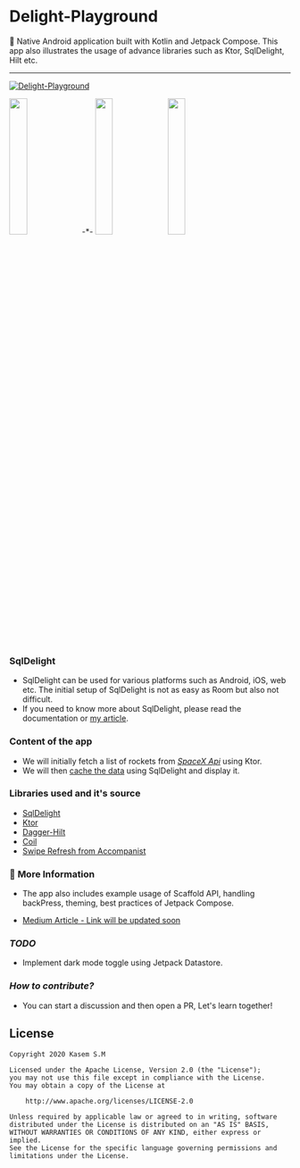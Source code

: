 # Delight-Playground

🎉 Native Android application built with Kotlin and Jetpack Compose. This app also illustrates the
usage of advance libraries such as Ktor, SqlDelight, Hilt etc.

---
[![Delight-Playground](https://img.shields.io/badge/APK-Delight--Playground-green)](https://github.com/kasem-sm/SpaceXDelight-Playground/blob/master/app/release/app-release.apk)

<img src="https://github.com/kasem-sm/SpaceXDelight-Playground/blob/master/art/1.jpg" width="25%"> -*- <img src="https://github.com/kasem-sm/SpaceXDelight-Playground/blob/master/art/2.jpg" width="25%">
<img src="https://github.com/kasem-sm/SpaceXDelight-Playground/blob/master/art/3.jpg" width="25%">

### **SqlDelight**

- SqlDelight can be used for various platforms such as Android, iOS, web etc. The initial setup of
  SqlDelight is not as easy as Room but also not difficult.
- If you need to know more about SqlDelight, please read the documentation
  or [my article](https://github.com/kasem-sm/RocketXDelight-Playground#-medium-artcile).

### **Content of the app**

- We will initially fetch a list of rockets from [_*SpaceX
  Api*_](https://api.spacexdata.com/v3/rockets) using Ktor.
- We will
  then [cache the data](https://github.com/kasem-sm/SpaceXDelight-Playground/blob/master/app/src/main/java/kasem/sm/delightplayground/interactors/GetRocketsUseCase.kt)
  using SqlDelight and display it.

### Libraries used and it's source

- [SqlDelight](https://github.com/cashapp/sqldelight)
- [Ktor](https://github.com/ktorio/ktor)
- [Dagger-Hilt](https://github.com/google/dagger)
- [Coil](https://coil-kt.github.io/coil/compose/)
- [Swipe Refresh from Accompanist](https://google.github.io/accompanist/swiperefresh/)

### 🧾 **More Information**

- The app also includes example usage of Scaffold API, handling backPress, theming, best practices
  of Jetpack Compose.

- [Medium Article - Link will be updated soon](https://medium.com/@kasem.)

### ***TODO***

- Implement dark mode toggle using Jetpack Datastore.

### ***How to contribute?***

- You can start a discussion and then open a PR, Let's learn together!

## License

```
Copyright 2020 Kasem S.M

Licensed under the Apache License, Version 2.0 (the "License");
you may not use this file except in compliance with the License.
You may obtain a copy of the License at

    http://www.apache.org/licenses/LICENSE-2.0

Unless required by applicable law or agreed to in writing, software
distributed under the License is distributed on an "AS IS" BASIS,
WITHOUT WARRANTIES OR CONDITIONS OF ANY KIND, either express or implied.
See the License for the specific language governing permissions and
limitations under the License.
```